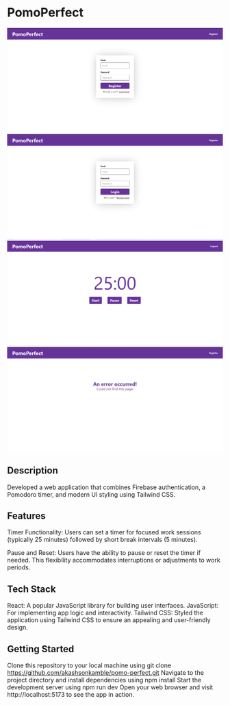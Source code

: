 # PomoPerfect

![Register Page](./public/register.png)
![Login Page](./public/login.png)
![Timer Page](./public/timer.png)
![Error Page](./public/error.png)

## Description
Developed a web application that combines Firebase authentication, a Pomodoro timer, and modern UI styling using Tailwind CSS. 

## Features
Timer Functionality: Users can set a timer for focused work sessions (typically 25 minutes) followed by short break intervals (5 minutes).

Pause and Reset: Users have the ability to pause or reset the timer if needed. This flexibility accommodates interruptions or adjustments to work periods.

## Tech Stack
React: A popular JavaScript library for building user interfaces. 
JavaScript: For implementing app logic and interactivity. 
Tailwind CSS: Styled the application using Tailwind CSS to ensure an appealing and user-friendly design.

## Getting Started
Clone this repository to your local machine using git clone https://github.com/akashsonkamble/pomo-perfect.git Navigate to the project directory and install dependencies using npm install Start the development server using npm run dev Open your web browser and visit http://localhost:5173 to see the app in action.